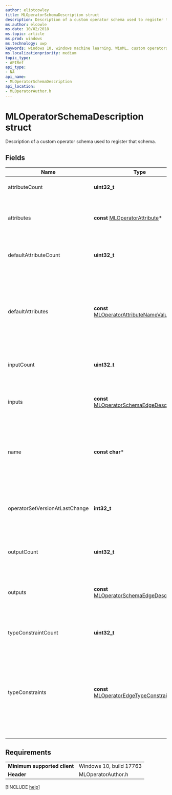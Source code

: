 ```yaml
---
author: eliotcowley
title: MLOperatorSchemaDescription struct
description: Description of a custom operator schema used to register that schema.
ms.author: elcowle
ms.date: 10/02/2018
ms.topic: article
ms.prod: windows
ms.technology: uwp
keywords: windows 10, windows machine learning, WinML, custom operators, MLOperatorSchemaDescription
ms.localizationpriority: medium
topic_type:
- APIRef
api_type:
- NA
api_name:
- MLOperatorSchemaDescription
api_location:
- MLOperatorAuthor.h
---
```


# MLOperatorSchemaDescription struct

Description of a custom operator schema used to register that schema.

## Fields

| Name | Type | Description |
|------|------|-------------|
| attributeCount | **uint32_t** | The number of provided attributes. |
| attributes | **const** [MLOperatorAttribute](MLOperatorAttribute.md)* | The set of attributes supported by the operator type. |
| defaultAttributeCount | **uint32_t** | The number of provided default attribute values. |
| defaultAttributes | **const** [MLOperatorAttributeNameValue](MLOperatorAttributeNameValue.md)* | The default values of attributes. These will be applied when the attributes are missing in a model containing the operator type. |
| inputCount | **uint32_t** | The number of inputs of the operator. |
| inputs | **const** [MLOperatorSchemaEdgeDescription](MLOperatorSchemaEdgeDescription.md)* | An array containing the descriptions of the operator's input edges. |
| name | **const char*** | NULL-terminated UTF-8 string representing the name of the operator. |
| operatorSetVersionAtLastChange | **int32_t** | The operator set version at which this operator was introduced or last changed. |
| outputCount | **uint32_t** | The number of outputs of the operator. |
| outputs | **const** [MLOperatorSchemaEdgeDescription](MLOperatorSchemaEdgeDescription.md)* | An array containing the descriptions of the operator's output edges. |
| typeConstraintCount | **uint32_t** | The number of type constraints provided. |
| typeConstraints | **const** [MLOperatorEdgeTypeConstraint](MLOperatorEdgeTypeConstraint.md)* | An array of type constraints. Each constraint restricts input and outputs associated with a type label string to one or more edge types. |

## Requirements

| | |
|-|-|
| **Minimum supported client** | Windows 10, build 17763 |
| **Header** | MLOperatorAuthor.h |

[!INCLUDE [help](../includes/get-help.md)]

